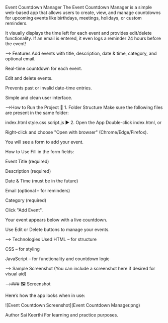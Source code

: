 Event Countdown Manager
The Event Countdown Manager is a simple web-based app that allows users to create, view, and manage countdowns for upcoming events like birthdays, meetings, holidays, or custom reminders.

It visually displays the time left for each event and provides edit/delete functionality. If an email is entered, it even logs a reminder 24 hours before the event!

--> Features
Add events with title, description, date & time, category, and optional email.

Real-time countdown for each event.

Edit and delete events.

Prevents past or invalid date-time entries.

Simple and clean user interface.

-->How to Run the Project
📁 1. Folder Structure
Make sure the following files are present in the same folder:


index.html
style.css
script.js
▶️ 2. Open the App
Double-click index.html, or

Right-click and choose "Open with browser" (Chrome/Edge/Firefox).

You will see a form to add your event.

 How to Use
Fill in the form fields:

Event Title (required)

Description (required)

Date & Time (must be in the future)

Email (optional – for reminders)

Category (required)

Click "Add Event".

Your event appears below with a live countdown.

Use Edit or Delete buttons to manage your events.

--> Technologies Used
HTML – for structure

CSS – for styling

JavaScript – for functionality and countdown logic

--> Sample Screenshot
(You can include a screenshot here if desired for visual aid)

-->### 🖼️ Screenshot

Here’s how the app looks when in use:

![Event Countdown Screenshot](Event Countdown Manager.png)


 Author
Sai Keerthi
For learning and practice purposes.
